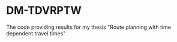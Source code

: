 # DM-TDVRPTW
The code providing results for my thesis "Route planning with time dependent travel times"
